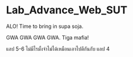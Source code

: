# Lab_Advance_Web_SUT
ALO!
Time to bring in supa soja.

GWA GWA GWA GWA.
Tiga mafia!

แลป 5-6 ไม่มีไรมั้งจำไม่ได้เหมือนเอาไปตีกันกับ แลป 4
